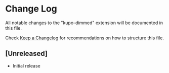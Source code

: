 # Change Log

All notable changes to the "kupo-dimmed" extension will be documented in this file.

Check [Keep a Changelog](http://keepachangelog.com/) for recommendations on how to structure this file.

## [Unreleased]

- Initial release
